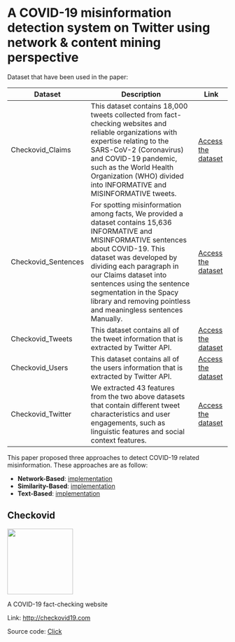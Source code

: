 # A COVID-19 misinformation detection system on Twitter using network & content mining perspective
Dataset that have been used in the paper:

| Dataset  | Description | Link |
| ------------- | ------------- | ------------- |
| Checkovid_Claims  | This dataset contains 18,000 tweets collected from fact-checking websites and reliable organizations with expertise relating to the SARS-CoV-2 (Coronavirus) and COVID-19 pandemic, such as the World Health Organization (WHO) divided into INFORMATIVE and MISINFORMATIVE tweets.| [Access the dataset](https://docs.google.com/spreadsheets/d/1VBvjYBXWgZiaKA_judJ3R-8K-Z4oUhTQuKlCr3rU6Ac/edit?usp=sharing) |
| Checkovid_Sentences | For spotting misinformation among facts, We provided a dataset contains 15,636 INFORMATIVE and MISINFORMATIVE sentences about COVID-19. This dataset was developed by dividing each paragraph in our Claims dataset into sentences using the sentence segmentation in the Spacy library and removing pointless and meaningless sentences Manually. | [Access the dataset](https://docs.google.com/spreadsheets/d/17iCCcOq1QfrfDJ0bJF0RLe4vhC5uytOBSL426Tm_v00/edit?usp=sharing) |
| Checkovid_Tweets  | This dataset contains all of the tweet information that is extracted by Twitter API. | [Access the dataset](https://docs.google.com/spreadsheets/d/1b0554t_9rHEWzwkJLAaLmKeE0k9DHej93XiL1aS7NDg/edit?usp=sharing) |
| Checkovid_Users | This dataset contains all of the users information that is extracted by Twitter API. | [Access the dataset](https://docs.google.com/spreadsheets/d/1fTDiNBKvfFmXrIDTHWc5EPfSN6TLvRmRaNWsRA4fLx8/edit?usp=sharing) |
| Checkovid_Twitter | We extracted 43 features from the two above datasets that contain different tweet characteristics and user engagements, such as linguistic features and social context features. | [Access the dataset](https://docs.google.com/spreadsheets/d/1pV6oMV1QT4DawpyULnoMwetm4o3-EAD9eY5nBrtxhMQ/edit?usp=sharing) |

This paper proposed three approaches to detect COVID-19 related misinformation. These approaches are as follow:
* **Network-Based**: [implementation](https://github.com/sajaddadgar/automated-detection-of-COVID-19-misinformation-on-Twitter/blob/main/Network-based/fake%20news%20on%20twitter%20-%20network%20base.ipynb)
* **Similarity-Based**: [implementation](https://github.com/sajaddadgar/automated-detection-of-COVID-19-misinformation-on-Twitter/blob/main/Similarity-based/Similarity.ipynb)
* **Text-Based**: [implementation](https://github.com/sajaddadgar/automated-detection-of-COVID-19-misinformation-on-Twitter/tree/main/Text-based)


## Checkovid
<img align="center" width="150px" height="150px" src="http://checkovid19.com/static/image/logo1.png">

A COVID-19 fact-checking website

Link: http://checkovid19.com

Source code: [Click](https://github.com/sajaddadgar/Checkovid-version2)



